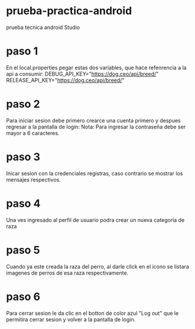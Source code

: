 # prueba-practica-android
prueba tecnica android Studio
# paso 1
En el local.properties pegar estas dos variables, que hace refenrencia a la api a consumir:
DEBUG_API_KEY="https://dog.ceo/api/breed/"
RELEASE_API_KEY="https://dog.ceo/api/breed/"
# paso 2 
Para iniciar sesion debe primero crearce una cuenta primero y despues regresar a la pantalla de login:
Nota: Para ingresar la contraseña debe ser mayor a 6 caracteres.

# paso 3 
Inicar sesion con la credenciales registras, caso contrario se mostrar los mensajes respectivos.
# paso 4
Una ves ingresado al perfil de usuario podra crear un nueva categoria de raza

# paso 5 

Cuando ya este creada la raza del perro, al darle click en el icono se listara imagenes de perros de esa raza respectivamente.

# paso 6 

Para cerrar sesion le da clic en el botton de color azul "Log out" que le permitira cerrar sesion y volver a la pantalla de login.

